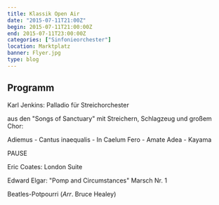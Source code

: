 ```yaml
---
title: Klassik Open Air
date: "2015-07-11T21:00Z"
begin: 2015-07-11T21:00:00Z
end: 2015-07-11T23:00:00Z
categories: ["Sinfonieorchester"]
location: Marktplatz
banner: Flyer.jpg
type: blog
---
```

## Programm

<p>Karl Jenkins: Palladio f&uuml;r Streichorchester</p>



<p>aus den &quot;Songs of Sanctuary&quot; mit Streichern, Schlagzeug und gro&szlig;em Chor:</p>



<p>Adiemus - Cantus inaequalis - In Caelum Fero - Amate Adea - Kayama</p>



<p>PAUSE</p>



<p>Eric Coates: London Suite</p>



<p>Edward Elgar: &quot;Pomp and Circumstances&quot; Marsch Nr. 1</p>



<p>Beatles-Potpourri (<em>Arr</em>. Bruce Healey)</p>

